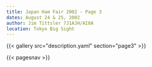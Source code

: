 ```yaml
---
title: Japan Ham Fair 2002 - Page 3
dates: August 24 & 25, 2002
author: Jim Tittsler 7J1AJH/AI8A
location: Tokyo Big Sight
---
```


{{< gallery src="description.yaml" section="page3" >}}

{{< pagesnav >}}
